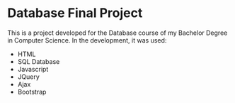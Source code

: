 # Database Final Project
This is a project developed for the Database course of my Bachelor Degree in Computer Science.
In the development, it was used:
- HTML
- SQL Database
- Javascript
- JQuery
- Ajax
- Bootstrap


